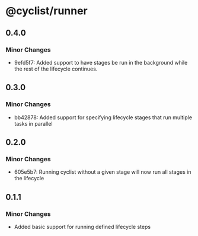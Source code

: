 # @cyclist/runner

## 0.4.0

### Minor Changes

- 9efd5f7: Added support to have stages be run in the background while the rest of the lifecycle continues.

## 0.3.0

### Minor Changes

- bb42878: Added support for specifying lifecycle stages that run multiple tasks in parallel

## 0.2.0

### Minor Changes

- 605e5b7: Running cyclist without a given stage will now run all stages in the lifecycle

## 0.1.1

### Minor Changes

- Added basic support for running defined lifecycle steps
